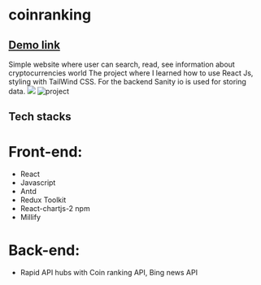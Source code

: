 # coinranking
## [Demo link](https://cryptoquang.netlify.app/)
Simple website where user can search, read, see information about cryptocurrencies world
The project where I learned how to use React Js, styling with TailWind CSS. For the backend Sanity io is used for storing data.
<img src='https://camo.githubusercontent.com/06005647905522c1c8a706b5b54b42199822f022a8857491f64bbd2c90eefde8/68747470733a2f2f692e6962622e636f2f386768354a63382f696d6167652e706e67'>
![project](https://user-images.githubusercontent.com/45687913/159684911-de61d183-2d31-477a-bb05-cd23c588ed22.png)


## Tech stacks

# Front-end:
+ React 
+ Javascript  
+ Antd
+ Redux Toolkit
+ React-chartjs-2 npm 
+ Millify  


# Back-end:
+ Rapid API hubs with Coin ranking API, Bing news API

